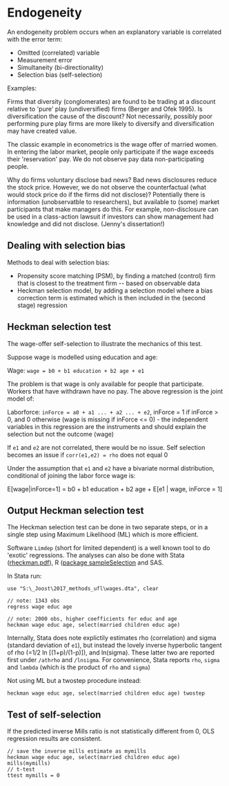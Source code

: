 # Endogeneity

An endogeneity problem occurs when an explanatory variable is correlated with the error term:

- Omitted (correlated) variable
- Measurement error 
- Simultaneity (bi-directionality)
- Selection bias (self-selection) 

Examples:

Firms that diversity (conglomerates) are found to be trading at a discount relative to 'pure' play (undiversified) firms (Berger and Ofek 1995). Is diversification the cause of the discount? Not necessarily, possibly poor performing pure play firms are more likely to diversify and diversification may have created value.

The classic example in econometrics is the wage offer of married women. In entering the labor market, people only participate if the wage exceeds their 'reservation' pay. We do not observe pay data non-participating people.

Why do firms voluntary disclose bad news? Bad news disclosures reduce the stock price. However, we do not observe the counterfactual (what would stock price do if the firms did not disclose)? Potentially there is information (unobservatble to researchers), but available to (some) market participants that make managers do this. For example, non-disclosure can be used in a class-action lawsuit if investors can show management had knowledge and did not disclose. (Jenny's dissertation!)

## Dealing with selection bias

Methods to deal with selection bias:

- Propensity score matching (PSM), by finding a matched (control) firm that is closest to the treatment firm -- based on observable data
- Heckman selection model, by adding a selection model where a bias correction term is estimated which is then included in the (second stage) regression



## Heckman selection test

The wage-offer self-selection to illustrate the mechanics of this test.

Suppose wage is modelled using education and age:

Wage: `wage = b0 + b1 education + b2 age + e1`

The problem is that wage is only available for people that participate. Workers that have withdrawn have no pay. The above regression is the joint model of:


Laborforce: `inForce = a0 + a1 ... + a2 ... + e2`, inForce = 1 if inForce > 0, and 0 otherwise (wage is missing if inForce <= 0) - the independent variables in this regression are the instruments and should explain the selection but not the outcome (wage)

If `e1` and `e2` are not correlated, there would be no issue. Self selection becomes an issue if `corr(e1,e2) = rho` does not equal 0

Under the assumption that `e1` and `e2` have a bivariate normal distribution, conditional of joining the labor force wage is:

E[wage|inForce=1] = b0 + b1 education + b2 age + E[e1 | wage, inForce = 1]



## Output Heckman selection test

The Heckman selection test can be done in two separate steps, or in a single step using Maximum Likelihood (ML) which is more efficient.

Software `Limdep` (short for limited dependent) is a well known tool to do 'exotic' regressions. The analyses can also be done with Stata ([rheckman.pdf](https://www.stata.com/manuals13/rheckman.pdf)), R ([package sampleSelection](https://cran.r-project.org/web/packages/sampleSelection/sampleSelection.pdf) and SAS. 

In Stata run:

```
use "S:\_Joost\2017_methods_ufl\wages.dta", clear

// note: 1343 obs
regress wage educ age

// note: 2000 obs, higher coefficients for educ and age
heckman wage educ age, select(married children educ age)
```

Internally, Stata does note explictily estimates rho (correlation) and sigma (standard deviation of `e1`), but instead the lovely inverse hyperbolic tangent of rho (=1/2 ln [(1+p)/(1-p)]), and ln(sigma). These latter two are reported first under `/athrho` and `/lnsigma`. For convenience, Stata reports `rho`, `sigma` and `lambda` (which is the product of `rho` and `sigma`)

Not using ML but a twostep procedure instead:

```
heckman wage educ age, select(married children educ age) twostep
```

## Test of self-selection

If the predicted inverse Mills ratio is not statistically different from 0, OLS regression results are consistent.


```
// save the inverse mills estimate as mymills
heckman wage educ age, select(married children educ age) mills(mymills)
// t-test
ttest mymills = 0
```

